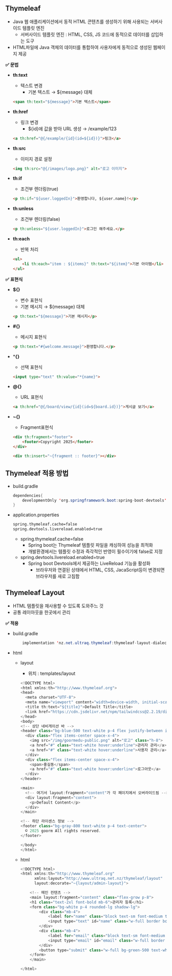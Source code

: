 ## Thymeleaf

- Java 웹 애플리케이션에서 동적 HTML 콘텐츠를 생성하기 위해 사용되는 서버사이드 템플릿 엔진
    - 서버사이드 템플릿 엔진 : HTML, CSS, JS 코드에 동적으로 데이터를 삽입하는 도구
- HTML파일에 Java 객체의 데이터를 통합하여 사용자에게 동적으로 생성된 웹페이지 제공

**✅ 문법**

- **th:text**
    - 텍스트 변경
        - 기본 텍스트 → ${message} 대체
    
    ```html
    <span th:text="${message}">기본 텍스트</span>
    ```
    
- **th:href**
    - 링크 변경
        - ${id}에 값을 받아 URL 생성 → /example/123
    
    ```html
    <a th:href="@{/example/{id}(id=${id})}">링크</a>
    ```
    
- **th:src**
    - 이미지 경로 설정
    
    ```html
    <img th:src="@{/images/logo.png}" alt="로고 이미지">
    ```
    
- **th:if**
    - 조건부 렌더링(true)
    
    ```html
    <p th:if="${user.loggedIn}">환영합니다, ${user.name}!</p>
    ```
    
- **th:unless**
    - 조건부 렌더링(false)
    
    ```html
    <p th:unless="${user.loggedIn}">로그인 해주세요.</p>
    
    ```
    
- **th:each**
    - 반복 처리
    
    ```html
    <ul>
        <li th:each="item : ${items}" th:text="${item}">기본 아이템</li>
    </ul>
    ```
    

**✅ 표현식**

- **${}**
    - 변수 표현식
    - 기본 메시지 → ${message} 대체
    
    ```html
    <p th:text="${message}">기본 메시지</p>
    ```
    
- **#{}**
    - 메시지 표현식
    
    ```html
    <p th:text="#{welcome.message}">환영합니다.</p>
    ```
    
- ***{}**
    - 선택 표현식
    
    ```html
    <input type="text" th:value="*{name}">
    ```
    
- **@{}**
    - URL 표현식
    
    ```html
    <a th:href="@{/board/view/{id}(id=${board.id})}">게시글 보기</a>
    ```
    
- **~{}**
    - Fragment표현식
    
    ```html
    <div th:fragment="footer">
        <footer>Copyright 2025</footer>
    </div>
    
    <div th:insert="~{fragment :: footer}"></div>
    
    ```
## Thymeleaf 적용 방법

- build.gradle
    
    ```java
    dependencies{
    	developmentOnly 'org.springframework.boot:spring-boot-devtools'
    }
    ```
    
- application.properties
    
    ```html
    spring.thymeleaf.cache=false
    spring.devtools.livereload.enabled=true
    ```
    
    - spring.thymeleaf.cache=false
        - Spring boot는 Thymeleaf 템플릿 파일을 캐싱하여 성능을 최적화
        - 개발환경에서는 템플릿 수정과 즉각적인 반영이 필수이기에 false로 지정
    - spring.devtools.livereload.enabled=true
        - Spring boot Devtools에서 제공하는 LiveReload 기능을 활성화
            - 브라우저와 연결된 상태에서 HTML, CSS, JacaScript등이 변경되면 브라우저를 새로 고침함

## Thymeleaf Layout

- HTML 템플릿을 재사용할 수 있도록 도와주느 것
- 공통 레이아웃을 한곳에서 관리

**✅ 적용**

- build.gradle
    
    ```java
    	implementation 'nz.net.ultraq.thymeleaf:thymeleaf-layout-dialect'
    ```
    
- html
    - layout
        - 위치 : templates/layout
        
        ```java
        <!DOCTYPE html>
        <html xmlns:th="http://www.thymeleaf.org">
        <head>
          <meta charset="UTF-8">
          <meta name="viewport" content="width=device-width, initial-scale=1.0">
          <title th:text="${title}">Default Title</title>
          <link href="https://cdn.jsdelivr.net/npm/tailwindcss@2.2.19/dist/tailwind.min.css" rel="stylesheet">
        </head>
        <body>
        <!-- 상단 네비게이션 바 -->
        <header class="bg-blue-500 text-white p-4 flex justify-between items-center">
          <div class="flex items-center space-x-4">
            <img src="/img/goormedu-public.png" alt="로고" class="h-8">
            <a href="#" class="text-white hover:underline">관리자 관리</a>
            <a href="#" class="text-white hover:underline">사용자 관리</a>
          </div>
          <div class="flex items-center space-x-4">
            <span>홍길동</span>
            <a href="#" class="text-white hover:underline">로그아웃</a>
          </div>
        </header>
        
        <main>
          <!-- 여기서 layout:fragment="content"가 각 페이지에서 오버라이드됨 -->
          <div layout:fragment="content">
            <p>Default Content</p>
          </div>
        </main>
        
        <!-- 하단 라이센스 정보 -->
        <footer class="bg-gray-800 text-white p-4 text-center">
          © 2025 goorm All rights reserved.
        </footer>
        
        </body>
        </html>
        ```
        
    - html
        
        ```java
        <!DOCTYPE html>
        <html xmlns:th="http://www.thymeleaf.org"
              xmlns:layout="http://www.ultraq.net.nz/thymeleaf/layout"
              layout:decorate="~{layout/admin-layout}">
        
            <!-- 메인 컨텐츠 -->
            <main layout:fragment="content" class="flex-grow p-8">
            <h1 class="text-2xl font-bold mb-6">관리자 등록</h1>
            <form class="bg-white p-4 rounded-lg shadow-lg">
                <div class="mb-4">
                    <label for="name" class="block text-sm font-medium text-gray-700">이름</label>
                    <input type="text" id="name" class="w-full border border-gray-300 rounded-lg p-2">
                </div>
                <div class="mb-4">
                    <label for="email" class="block text-sm font-medium text-gray-700">이메일</label>
                    <input type="email" id="email" class="w-full border border-gray-300 rounded-lg p-2">
                </div>
                <button type="submit" class="w-full bg-green-500 text-white rounded-lg px-4 py-2">등록</button>
            </form>
            </main>
        
        </html>
        
        ```